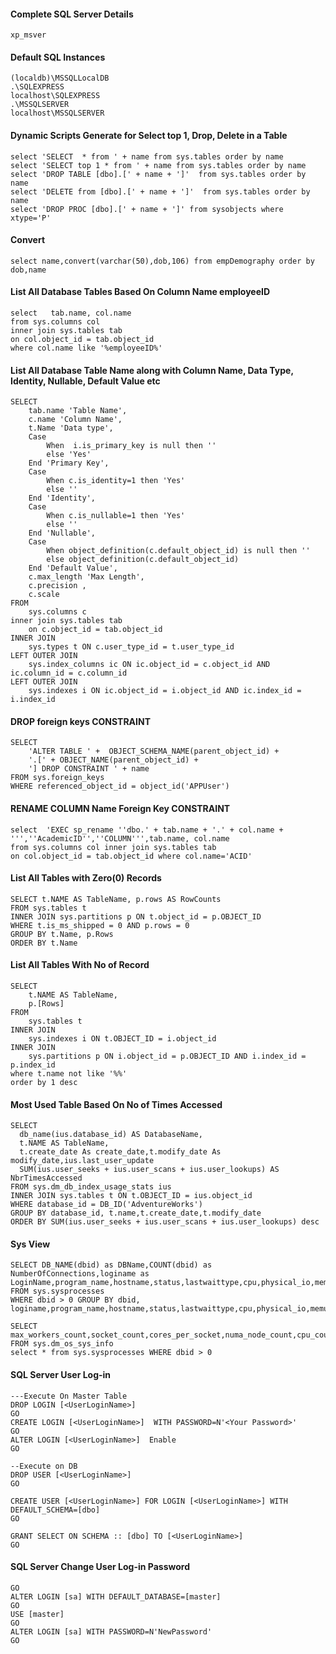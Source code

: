 #### Complete SQL Server Details
```
xp_msver
```

#### Default SQL Instances
```
(localdb)\MSSQLLocalDB
.\SQLEXPRESS
localhost\SQLEXPRESS
.\MSSQLSERVER
localhost\MSSQLSERVER
```

#### Dynamic Scripts Generate for Select top 1, Drop, Delete in a Table
```
select 'SELECT  * from ' + name from sys.tables order by name
select 'SELECT top 1 * from ' + name from sys.tables order by name
select 'DROP TABLE [dbo].[' + name + ']'  from sys.tables order by name
select 'DELETE from [dbo].[' + name + ']'  from sys.tables order by name
select 'DROP PROC [dbo].[' + name + ']' from sysobjects where xtype='P'
```

#### Convert
```
select name,convert(varchar(50),dob,106) from empDemography order by dob,name
```

#### List All Database Tables Based On Column Name employeeID
```
select   tab.name, col.name
from sys.columns col
inner join sys.tables tab
on col.object_id = tab.object_id
where col.name like '%employeeID%'
```

#### List All Database Table Name along with Column Name, Data Type, Identity, Nullable, Default Value etc
```
SELECT 
	tab.name 'Table Name',
    c.name 'Column Name',
    t.Name 'Data type',
	Case 
		When  i.is_primary_key is null then ''
		else 'Yes'
	End 'Primary Key',
	Case
		When c.is_identity=1 then 'Yes'
		else ''
	End 'Identity',
	Case
		When c.is_nullable=1 then 'Yes'
		else ''
	End 'Nullable',
	Case
		When object_definition(c.default_object_id) is null then ''
		else object_definition(c.default_object_id)
	End 'Default Value',
    c.max_length 'Max Length',
    c.precision ,
    c.scale 
FROM    
    sys.columns c
inner join sys.tables tab
	on c.object_id = tab.object_id
INNER JOIN 
    sys.types t ON c.user_type_id = t.user_type_id
LEFT OUTER JOIN 
    sys.index_columns ic ON ic.object_id = c.object_id AND ic.column_id = c.column_id
LEFT OUTER JOIN 
    sys.indexes i ON ic.object_id = i.object_id AND ic.index_id = i.index_id
```

#### DROP foreign keys CONSTRAINT
```
SELECT 
    'ALTER TABLE ' +  OBJECT_SCHEMA_NAME(parent_object_id) +
    '.[' + OBJECT_NAME(parent_object_id) + 
    '] DROP CONSTRAINT ' + name
FROM sys.foreign_keys
WHERE referenced_object_id = object_id('APPUser')
```

#### RENAME COLUMN Name Foreign Key CONSTRAINT
```
select  'EXEC sp_rename ''dbo.' + tab.name + '.' + col.name + ''',''AcademicID'',''COLUMN''',tab.name, col.name
from sys.columns col inner join sys.tables tab
on col.object_id = tab.object_id where col.name='ACID'
```

#### List All Tables with Zero(0) Records
```
SELECT t.NAME AS TableName, p.rows AS RowCounts
FROM sys.tables t
INNER JOIN sys.partitions p ON t.object_id = p.OBJECT_ID 
WHERE t.is_ms_shipped = 0 AND p.rows = 0
GROUP BY t.Name, p.Rows
ORDER BY t.Name
```

#### List All Tables With No of Record
```
SELECT 
    t.NAME AS TableName,
    p.[Rows]
FROM 
    sys.tables t
INNER JOIN      
    sys.indexes i ON t.OBJECT_ID = i.object_id
INNER JOIN 
    sys.partitions p ON i.object_id = p.OBJECT_ID AND i.index_id = p.index_id
where t.name not like '%%'
order by 1 desc
```

#### Most Used Table Based On No of Times Accessed
```
SELECT 
  db_name(ius.database_id) AS DatabaseName,
  t.NAME AS TableName,
  t.create_date As create_date,t.modify_date As modify_date,ius.last_user_update
  SUM(ius.user_seeks + ius.user_scans + ius.user_lookups) AS NbrTimesAccessed
FROM sys.dm_db_index_usage_stats ius
INNER JOIN sys.tables t ON t.OBJECT_ID = ius.object_id
WHERE database_id = DB_ID('AdventureWorks')
GROUP BY database_id, t.name,t.create_date,t.modify_date
ORDER BY SUM(ius.user_seeks + ius.user_scans + ius.user_lookups) desc
```
#### Sys View
```
SELECT DB_NAME(dbid) as DBName,COUNT(dbid) as NumberOfConnections,loginame as LoginName,program_name,hostname,status,lastwaittype,cpu,physical_io,memusage,cmd FROM sys.sysprocesses
WHERE dbid > 0 GROUP BY dbid, loginame,program_name,hostname,status,lastwaittype,cpu,physical_io,memusage,cmd

SELECT max_workers_count,socket_count,cores_per_socket,numa_node_count,cpu_count FROM sys.dm_os_sys_info
select * from sys.sysprocesses WHERE dbid > 0

```

#### SQL Server User Log-in
```
---Execute On Master Table
DROP LOGIN [<UserLoginName>] 
GO
CREATE LOGIN [<UserLoginName>]  WITH PASSWORD=N'<Your Password>'
GO
ALTER LOGIN [<UserLoginName>]  Enable
GO

--Execute on DB
DROP USER [<UserLoginName>]
GO

CREATE USER [<UserLoginName>] FOR LOGIN [<UserLoginName>] WITH DEFAULT_SCHEMA=[dbo]
GO

GRANT SELECT ON SCHEMA :: [dbo] TO [<UserLoginName>]
GO
```
#### SQL Server Change User Log-in Password
```
GO
ALTER LOGIN [sa] WITH DEFAULT_DATABASE=[master]
GO
USE [master]
GO
ALTER LOGIN [sa] WITH PASSWORD=N'NewPassword'
GO
```
